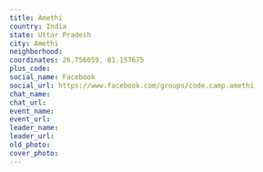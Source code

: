 ```yaml
---
title: Amethi
country: India
state: Uttar Pradesh
city: Amethi
neighborhood: 
coordinates: 26.756059, 81.157675
plus_code:
social_name: Facebook
social_url: https://www.facebook.com/groups/code.camp.amethi
chat_name:
chat_url:
event_name:
event_url:
leader_name:
leader_url:
old_photo: 
cover_photo:
---
```


